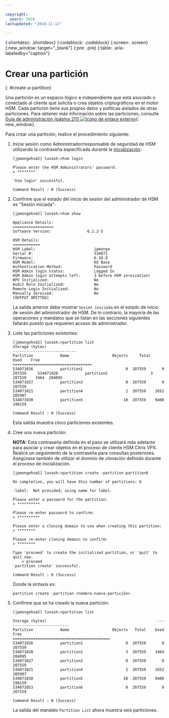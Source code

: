 ```yaml
---

copyright:
  years: 2018
lastupdated: "2018-11-12"

---
```


{:shortdesc: .shortdesc}
{:codeblock: .codeblock}
{:screen: .screen}
{:new_window: target="_blank"}
{:pre: .pre}
{:table: .aria-labeledby="caption"}

# Crear una partición
{: #create-a-partition}

Una partición es un espacio lógico e independiente que está asociado o conectado al cliente que solicita o crea objetos criptográficos en el motor HSM. Cada partición tiene sus propios datos y políticas aislados de otras particiones. Para obtener más información sobre las particiones, consulte [Guía de administración (página 211) ![Icono de enlace externo](../../icons/launch-glyph.svg "Icono de enlace externo")](https://public.dhe.ibm.com/cloud/bluemix/network/vpx/administration_guide.pdf){: new_window}.

Para crear una partición, realice el procedimiento siguiente:

1.	Inicie sesión como Administrador/responsable de seguridad de HSM utilizando la contraseña especificada durante la [inicialización](/docs/infrastructure/citrix-netscaler-vpx?topic=citrix-netscaler-vpx-initialize-ibm-hardware-security-module-hsm-):

	```
	[jpmongehsm2] lunash:>hsm login

	Please enter the HSM Administrators' password:
	> ********

	'hsm login' successful.

	Command Result : 0 (Success)
	```

2.	Confirme que el estado del inicio de sesión del administrador de HSM es "Sesión iniciada":

	```
	[jpmongehsm2] lunash:>hsm show

	Appliance Details:
	==================
	Software Version:                6.2.2-5

	HSM Details:
	============
	HSM Label:                          jpmonge
	Serial #:                           534071
	Firmware:                           6.10.9
	HSM Model:                          K6 Base
	Authentication Method:              Password
	HSM Admin login status:             Logged In
	HSM Admin login attempts left:      3 before HSM zeroization!
	RPV Initialized:                    No
	Audit Role Initialized:             No
	Remote Login Initialized:           No
	Manually Zeroized:                  No
	[OUTPUT OMITTED]
	```

	La salida anterior debe mostrar `Sesión iniciada` en el estado de inicio de sesión del administrador de HSM. De lo contrario, la mayoría de las operaciones y mandatos que se listan en las secciones siguientes fallarán puesto que requieren acceso de administrador.

3.	Liste las particiones existentes:

	```
	[jpmongehsm2] lunash:>partition list
	Storage (bytes)
	----------------------------
	Partition            Name                   Objects   	Total    Used    Free
	===================================
	534071016            partition1                   0  207559       0  207559 	534071020            partition2                   3  207559    3464  204095
	534071027            partition3                   0  207559       0  207559
	534071021            partition4                   2  207559    1652  205907
	534071030            partition5                  10  207559    9400  198159

	Command Result : 0 (Success)
	```

	Esta salida muestra cinco particiones existentes.

4.	Cree una nueva partición:

	**NOTA:** Esta contraseña definida en el paso se utilizará más adelante para asociar y crear objetos en el proceso de cliente HSM Citrix VPX. Realice un seguimiento de la contraseña para consultas posteriores. Asegúrese también de utilizar el dominio de clonación definido durante el proceso de inicialización.

	```
	[jpmongehsm2] lunash:>partition create -partition partition6

	On completion, you will have this number of partitions: 6

	-label:  Not provided; using name for label.

	Please enter a password for the partition:
	> **********

	Please re-enter password to confirm:
	> **********

	Please enter a cloning domain to use when creating this partition:
	> ********

	Please re-enter cloning domain to confirm:
	> ********

	Type 'proceed' to create the initialized partition, or 'quit' to quit now.
		> proceed
	'partition create' successful.

	Command Result : 0 (Success)
	```

	Donde la sintaxis es:

	```
	partition create -partition <nombre-nueva-partición>
	```

5.	Confirme que se ha creado la nueva partición:

	```
	[jpmongehsm2] lunash:>partition list

	Storage (bytes)	                                             	----------------------------
	Partition            Name                   Objects   Total    Used    Free
	===========================================
	534071016            partition1                   0  207559       0  207559
	534071020            partition2                   3  207559    3464  204095
	534071027            partition3                   0  207559       0  207559
	534071021            partition4                   2  207559    1652  205907
	534071030            partition5                  10  207559    9400  198159
	534071053            partition6                   0  207559       0  207559

	Command Result : 0 (Success)
	```

	La salida del mandato `Partition List` ahora muestra seis particiones.
